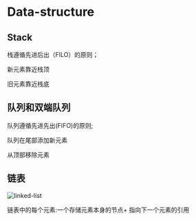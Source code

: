 # Data-structure

## Stack

栈遵循先进后出（FILO）的原则；

新元素靠近栈顶

旧元素靠近栈底

## 队列和双端队列

队列遵循先进先出(FIFO)的原则;

队列在尾部添加新元素

从顶部移除元素

## 链表

![linked-list](https://gitee.com/zihengheng/img-bed/raw/master/%20images/linked_list.png)

链表中的每个元素:一个存储元素本身的节点+ 指向下一个元素的引用











